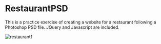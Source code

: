 # RestaurantPSD
This is a practice exercise of creating a website for a restaurant following a Photoshop PSD file. JQuery and Javascript are included.


![restaurant1](https://user-images.githubusercontent.com/29299901/27031714-4469bef8-4f26-11e7-9759-ebbb55e43dfb.gif)
